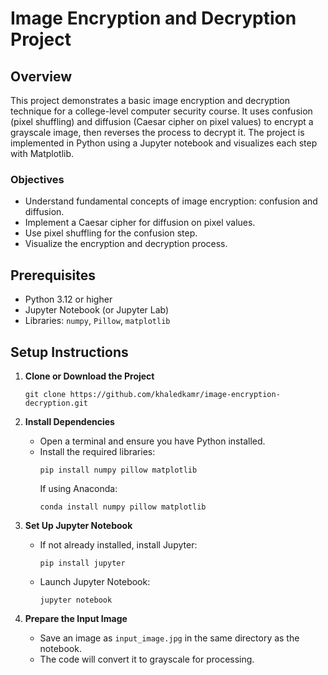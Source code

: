 # Image Encryption and Decryption Project

## Overview
This project demonstrates a basic image encryption and decryption technique for a college-level computer security course. It uses confusion (pixel shuffling) and diffusion (Caesar cipher on pixel values) to encrypt a grayscale image, then reverses the process to decrypt it. The project is implemented in Python using a Jupyter notebook and visualizes each step with Matplotlib.

### Objectives
- Understand fundamental concepts of image encryption: confusion and diffusion.
- Implement a Caesar cipher for diffusion on pixel values.
- Use pixel shuffling for the confusion step.
- Visualize the encryption and decryption process.

## Prerequisites
- Python 3.12 or higher
- Jupyter Notebook (or Jupyter Lab)
- Libraries: `numpy`, `Pillow`, `matplotlib`

## Setup Instructions
1. **Clone or Download the Project**
   ```
   git clone https://github.com/khaledkamr/image-encryption-decryption.git
   ```

2. **Install Dependencies**
   - Open a terminal and ensure you have Python installed.
   - Install the required libraries:
     ```
     pip install numpy pillow matplotlib
     ```
     If using Anaconda:
     ```
     conda install numpy pillow matplotlib
     ```

3. **Set Up Jupyter Notebook**
   - If not already installed, install Jupyter:
     ```
     pip install jupyter
     ```
   - Launch Jupyter Notebook:
     ```
     jupyter notebook
     ```

4. **Prepare the Input Image**
   - Save an image as `input_image.jpg` in the same directory as the notebook.
   - The code will convert it to grayscale for processing.
